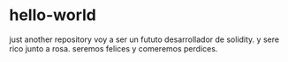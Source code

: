 # hello-world
just another repository
voy a ser un fututo desarrollador de solidity.
y sere rico junto a rosa. 
seremos felices y comeremos perdices.
